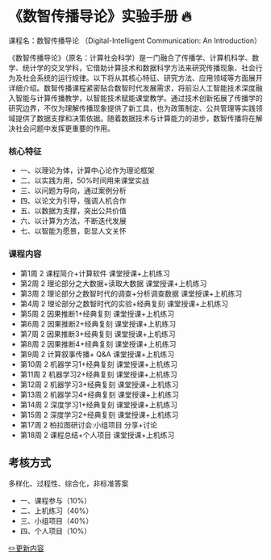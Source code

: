 # 《数智传播导论》实验手册 🔥


课程名：数智传播导论 （Digital-Intelligent Communication: An Introduction）

《数智传播导论》（原名：计算社会科学）是一门融合了传播学、计算机科学、数学、统计学的交叉学科，它借助计算技术和数据科学方法来研究传播现象、社会行为及社会系统的运行规律。以下将从其核心特征、研究方法、应用领域等方面展开详细介绍。数智传播课程紧密贴合数智时代发展需求，将前沿人工智能技术深度融入智能与计算传播教学，以智能技术赋能课堂教学。通过技术创新拓展了传播学的研究边界，不仅为理解传播现象提供了新工具，也为政策制定、公共管理等实践领域提供了数据支撑和决策依据。随着数据技术与计算能力的进步，数智传播将在解决社会问题中发挥更重要的作用。


### 核心特征
- 一、以理论为体，计算中心论作为理论框架
- 二、以实践为用，50%时间用来课堂实战
- 三、以问题为导向，通过案例分析
- 四、以论文为引导，强调人机合作
- 五、以数据为支撑，突出公共价值
- 六、以计算为方法，不断迭代发展
- 七、以智能为愿景，彰显人文关怀

### 课程内容

- 第1周	2	课程简介+计算软件	课堂授课+上机练习	
- 第2周	2	理论部分之大数据+读取大数据	课堂授课+上机练习	
- 第3周	2	理论部分之数智时代的调查+分析调查数据	课堂授课+上机练习	
- 第4周	2	理论部分之数智时代的实验+经典复刻	课堂授课+上机练习	
- 第5周	2	因果推断1+经典复刻	课堂授课+上机练习	
- 第6周	2	因果推断2+经典复刻	课堂授课+上机练习	
- 第7周	2	因果推断3+经典复刻	课堂授课+上机练习	
- 第8周	2	因果推断4+经典复刻	课堂授课+上机练习	
- 第9周	2	计算叙事传播+ Q&A	课堂授课+上机练习	
- 第10周	2	机器学习1+经典复刻	课堂授课+上机练习	
- 第11周	2	机器学习2+经典复刻	课堂授课+上机练习	
- 第12周	2	机器学习3+经典复刻	课堂授课+上机练习	
- 第13周	2	机器学习4+经典复刻	课堂授课+上机练习	
- 第14周	2	深度学习1+经典复刻	课堂授课+上机练习	
- 第15周	2	深度学习2+经典复刻	课堂授课+上机练习	
- 第17周	2	柏拉图研讨会:小组项目	分享+讨论	
- 第18周	2	课程总结+个人项目	课堂授课+上机练习	

## 考核方式

多样化、过程性、综合化，非标准答案

- 一、课程参与（10%）
- 二、上机练习（40%）
- 三、小组项目（40%）
- 四、个人项目（10%）

[✏️更新内容](https://github.com/chengjun/cssbook/edit/main/docs/README.md)


